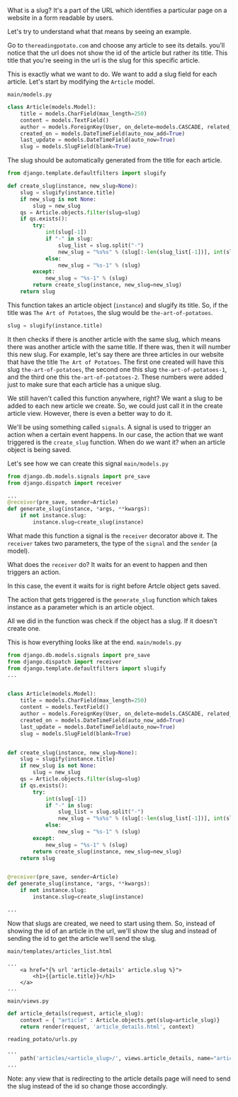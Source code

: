 What is a slug? It's a part of the URL which identifies a particular page on a website in a form readable by users.

Let's try to understand what that means by seeing an example.

Go to `thereadingpotato.com` and choose any article to see its details. you'll notice that the url does not show the id of the article but rather its title. This title that you're seeing in the url is the slug for this specific article.

This is exactly what we want to do. We want to add a slug field for each article. Let's start by modifying the `Article` model.

`main/models.py`
```python
class Article(models.Model):
    title = models.CharField(max_length=250)
    content = models.TextField()
    author = models.ForeignKey(User, on_delete=models.CASCADE, related_name="articles")
    created_on = models.DateTimeField(auto_now_add=True)
    last_update = models.DateTimeField(auto_now=True)
    slug = models.SlugField(blank=True)
```

The slug should be automatically generated from the title for each article.

```python
from django.template.defaultfilters import slugify

def create_slug(instance, new_slug=None):
    slug = slugify(instance.title)
    if new_slug is not None:
        slug = new_slug
    qs = Article.objects.filter(slug=slug)
    if qs.exists():
        try:
            int(slug[-1])
            if "-" in slug:
                slug_list = slug.split("-")
                new_slug = "%s%s" % (slug[:-len(slug_list[-1])], int(slug_list[-1]) + 1)
            else:
                new_slug = "%s-1" % (slug)
        except:
            new_slug = "%s-1" % (slug)
        return create_slug(instance, new_slug=new_slug)
    return slug
```
This function takes an article object (`instance`) and slugify its title. So, if the title was `The Art of Potatoes`, the slug would be `the-art-of-potatoes`.
```python
slug = slugify(instance.title)
```
It then checks if there is another article with the same slug, which means there was another article with the same title. If there was, then  it will number this new slug. For example, let's say there are three articles in our website that have the title `The Art of Potatoes`. The first one created will have this slug `the-art-of-potatoes`, the second one this slug `the-art-of-potatoes-1`, and the third one this `the-art-of-potatoes-2`. These numbers were added just to make sure that each article has a unique slug.

We still haven't called this function anywhere, right?
We want a slug to be added to each new article we create. So, we could just call it in the create article view. However, there is even a better way to do it.

We'll be using something called `signals`. A signal is used to trigger an action when a certain event happens.
In our case, the action that we want triggered is the `create_slug` function. 
When do we want it? when an article object is being saved.

Let's see how we can create this signal
`main/models.py`
```python
from django.db.models.signals import pre_save
from django.dispatch import receiver

...
@receiver(pre_save, sender=Article)
def generate_slug(instance, *args, **kwargs):
    if not instance.slug:
        instance.slug=create_slug(instance)
```

What made this function a signal is the `receiver` decorator above it. The `receiver` takes two parameters, the type of the `signal` and the `sender` (a model).

What does the `receiver` do? It waits for an event to happen and then triggers an action.

In this case, the event it waits for is right before Artcle object gets saved.

The action that gets triggered is the `generate_slug` function which takes instance as a parameter which is an article object.

All we did in the function was check if the object has a slug. If it doesn't create one.

This is how everything looks like at the end.
`main/models.py`
```python
from django.db.models.signals import pre_save
from django.dispatch import receiver
from django.template.defaultfilters import slugify
...


class Article(models.Model):
    title = models.CharField(max_length=250)
    content = models.TextField()
    author = models.ForeignKey(User, on_delete=models.CASCADE, related_name="articles")
    created_on = models.DateTimeField(auto_now_add=True)
    last_update = models.DateTimeField(auto_now=True)
    slug = models.SlugField(blank=True)


def create_slug(instance, new_slug=None):
    slug = slugify(instance.title)
    if new_slug is not None:
        slug = new_slug
    qs = Article.objects.filter(slug=slug)
    if qs.exists():
        try:
            int(slug[-1])
            if "-" in slug:
                slug_list = slug.split("-")
                new_slug = "%s%s" % (slug[:-len(slug_list[-1])], int(slug_list[-1]) + 1)
            else:
                new_slug = "%s-1" % (slug)
        except:
            new_slug = "%s-1" % (slug)
        return create_slug(instance, new_slug=new_slug)
    return slug


@receiver(pre_save, sender=Article)
def generate_slug(instance, *args, **kwargs):
    if not instance.slug:
        instance.slug=create_slug(instance)

...

```

Now that slugs are created, we need to start using them. So, instead of showing the id of an article in the url, we'll show the slug and instead of sending the id to get the article we'll send the slug.

`main/templates/articles_list.html`
```
...
    <a href="{% url 'article-details' article.slug %}">
        <h1>{{article.title}}</h1>
    </a>
...
```

`main/views.py`
```python
def article_details(request, article_slug):
    context = { "article" : Article.objects.get(slug=article_slug)}
    return render(request, 'article_details.html', context)
```

`reading_potato/urls.py`
```python
...
    path('articles/<article_slug>/', views.article_details, name="article-details"),
...
```

Note: any view that is redirecting to the article details page will need to send the slug instead of the id so change those accordingly.